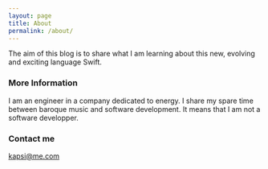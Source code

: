 ```yaml
---
layout: page
title: About
permalink: /about/
---
```



The aim of this blog is to share what I am learning about this new, evolving and exciting language Swift.

### More Information

I am an engineer in a company dedicated to energy. I share my spare time between baroque music and software development. It means that I am not a software developper. 

### Contact me

[kapsi@me.com](mailto:kapsi@me.com)
